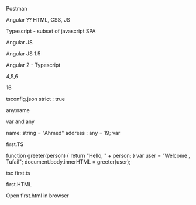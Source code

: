 Postman	

Angular ??
HTML, CSS, JS

Typescript - subset of javascript
SPA


Angular JS

Angular JS 1.5

Angular 2	- Typescript

4,5,6 

16

tsconfig.json
strict : true



any:name



var and any





name: string = "Ahmed"
address : any = 19;
var 

first.TS

function greeter(person) {
    return "Hello, " + person;
}
var user = "Welcome , Tufail";
document.body.innerHTML = greeter(user);


tsc first.ts


first.HTML

<html>
    <head><title>TypeScript Greeter</title></head>
    <body>
        <script src="First.js"></script>
    </body>
</html>


Open first.html in browser








